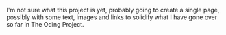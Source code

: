 
I'm not sure what this project is yet, probably going to create a single page, possibly with some text, images and links to solidify what I have gone over so far in The Oding Project. 
